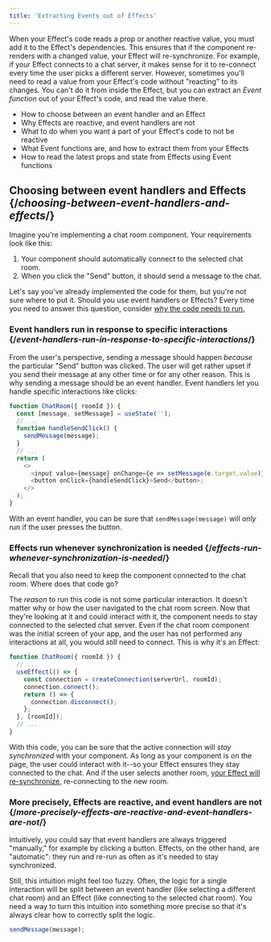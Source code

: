 ```yaml
---
title: 'Extracting Events out of Effects'
---
```


<Intro>

When your Effect's code reads a prop or another reactive value, you must add it to the Effect's dependencies. This ensures that if the component re-renders with a changed value, your Effect will re-synchronize. For example, if your Effect connects to a chat server, it makes sense for it to re-connect every time the user picks a different server. However, sometimes you'll need to read a value from your Effect's code without "reacting" to its changes. You can't do it from inside the Effect, but you can extract an *Event function* out of your Effect's code, and read the value there.

</Intro>

<YouWillLearn>

- How to choose between an event handler and an Effect
- Why Effects are reactive, and event handlers are not
- What to do when you want a part of your Effect's code to not be reactive
- What Event functions are, and how to extract them from your Effects
- How to read the latest props and state from Effects using Event functions

</YouWillLearn>

## Choosing between event handlers and Effects {/*choosing-between-event-handlers-and-effects*/}

Imagine you're implementing a chat room component. Your requirements look like this:

1. Your component should automatically connect to the selected chat room.
1. When you click the "Send" button, it should send a message to the chat.

Let's say you've already implemented the code for them, but you're not sure where to put it. Should you use event handlers or Effects? Every time you need to answer this question, consider [*why* the code needs to run.](/learn/synchronizing-with-effects#what-are-effects-and-how-are-they-different-from-events)

### Event handlers run in response to specific interactions {/*event-handlers-run-in-response-to-specific-interactions*/}

From the user's perspective, sending a message should happen *because* the particular "Send" button was clicked. The user will get rather upset if you send their message at any other time or for any other reason. This is why sending a message should be an event handler. Event handlers let you handle specific interactions like clicks:

```js {4-6}
function ChatRoom({ roomId }) {
  const [message, setMessage] = useState('');
  // ...
  function handleSendClick() {
    sendMessage(message);
  }
  // ...
  return (
    <>
      <input value={message} onChange={e => setMessage(e.target.value)} />
      <button onClick={handleSendClick}>Send</button>;
    </>
  );
}
```

With an event handler, you can be sure that `sendMessage(message)` will *only* run if the user presses the button.

### Effects run whenever synchronization is needed {/*effects-run-whenever-synchronization-is-needed*/}

Recall that you also need to keep the component connected to the chat room. Where does that code go?

The *reason* to run this code is not some particular interaction. It doesn't matter why or how the user navigated to the chat room screen. Now that they're looking at it and could interact with it, the component needs to stay connected to the selected chat server. Even if the chat room component was the initial screen of your app, and the user has not performed any interactions at all, you would *still* need to connect. This is why it's an Effect:

```js {3-9}
function ChatRoom({ roomId }) {
  // ...
  useEffect(() => {
    const connection = createConnection(serverUrl, roomId);
    connection.connect();
    return () => {
      connection.disconnect();
    };
  }, [roomId]);
  // ...
}
```

With this code, you can be sure that the active connection will *stay synchronized* with your component. As long as your component is on the page, the user could interact with it--so your Effect ensures they stay connected to the chat. And if the user selects another room, [your Effect will re-synchronize,](/learn/lifecycle-of-reactive-effects#why-synchronization-may-need-to-happen-more-than-once) re-connecting to the new room.

### More precisely, Effects are reactive, and event handlers are not {/*more-precisely-effects-are-reactive-and-event-handlers-are-not*/}

Intuitively, you could say that event handlers are always triggered "manually," for example by clicking a button. Effects, on the other hand, are "automatic": they run and re-run as often as it's needed to stay synchronized.

Still, this intuition might feel too fuzzy. Often, the logic for a single interaction will be split between an event handler (like selecting a different chat room) and an Effect (like connecting to the selected chat room). You need a way to turn this intuition into something more precise so that it's always clear how to correctly split the logic.



```js
sendMessage(message);
```





